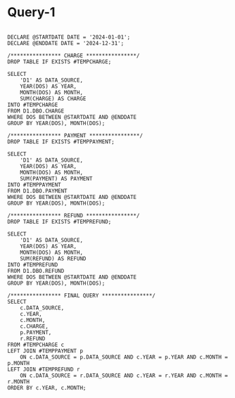 # Query-1

<pre><code>
DECLARE @STARTDATE DATE = '2024-01-01';
DECLARE @ENDDATE DATE = '2024-12-31';

/**************** CHARGE ****************/
DROP TABLE IF EXISTS #TEMPCHARGE;

SELECT 
    'D1' AS DATA_SOURCE,
    YEAR(DOS) AS YEAR,
    MONTH(DOS) AS MONTH,
    SUM(CHARGE) AS CHARGE
INTO #TEMPCHARGE
FROM D1.DBO.CHARGE
WHERE DOS BETWEEN @STARTDATE AND @ENDDATE
GROUP BY YEAR(DOS), MONTH(DOS);

/**************** PAYMENT ****************/
DROP TABLE IF EXISTS #TEMPPAYMENT;

SELECT 
    'D1' AS DATA_SOURCE,
    YEAR(DOS) AS YEAR,
    MONTH(DOS) AS MONTH,
    SUM(PAYMENT) AS PAYMENT
INTO #TEMPPAYMENT
FROM D1.DBO.PAYMENT
WHERE DOS BETWEEN @STARTDATE AND @ENDDATE
GROUP BY YEAR(DOS), MONTH(DOS);

/**************** REFUND ****************/
DROP TABLE IF EXISTS #TEMPREFUND;

SELECT 
    'D1' AS DATA_SOURCE,
    YEAR(DOS) AS YEAR,
    MONTH(DOS) AS MONTH,
    SUM(REFUND) AS REFUND
INTO #TEMPREFUND
FROM D1.DBO.REFUND
WHERE DOS BETWEEN @STARTDATE AND @ENDDATE
GROUP BY YEAR(DOS), MONTH(DOS);

/**************** FINAL QUERY ****************/
SELECT 
    c.DATA_SOURCE,
    c.YEAR,
    c.MONTH,
    c.CHARGE,
    p.PAYMENT,
    r.REFUND
FROM #TEMPCHARGE c
LEFT JOIN #TEMPPAYMENT p 
    ON c.DATA_SOURCE = p.DATA_SOURCE AND c.YEAR = p.YEAR AND c.MONTH = p.MONTH
LEFT JOIN #TEMPREFUND r 
    ON c.DATA_SOURCE = r.DATA_SOURCE AND c.YEAR = r.YEAR AND c.MONTH = r.MONTH
ORDER BY c.YEAR, c.MONTH;
</code></pre>
